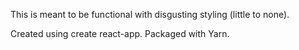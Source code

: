This is meant to be functional with disgusting styling (little to none).

Created using create react-app.
Packaged with Yarn.
